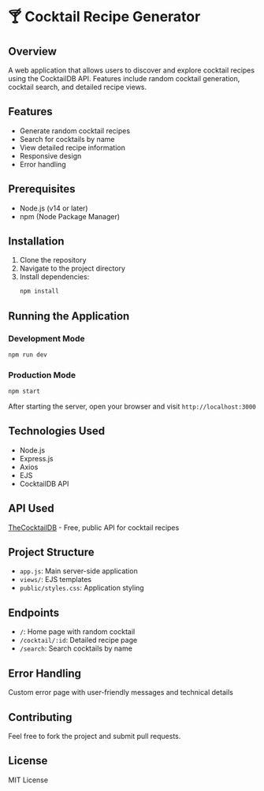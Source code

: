 # 🍸 Cocktail Recipe Generator

## Overview
A web application that allows users to discover and explore cocktail recipes using the CocktailDB API. Features include random cocktail generation, cocktail search, and detailed recipe views.

## Features
- Generate random cocktail recipes
- Search for cocktails by name
- View detailed recipe information
- Responsive design
- Error handling

## Prerequisites
- Node.js (v14 or later)
- npm (Node Package Manager)

## Installation

1. Clone the repository
2. Navigate to the project directory
3. Install dependencies:
   ```bash
   npm install
   ```

## Running the Application

### Development Mode
```bash
npm run dev
```

### Production Mode
```bash
npm start
```

After starting the server, open your browser and visit `http://localhost:3000`

## Technologies Used
- Node.js
- Express.js
- Axios
- EJS
- CocktailDB API

## API Used
[TheCocktailDB](https://www.thecocktaildb.com/api.php) - Free, public API for cocktail recipes

## Project Structure
- `app.js`: Main server-side application
- `views/`: EJS templates
- `public/styles.css`: Application styling

## Endpoints
- `/`: Home page with random cocktail
- `/cocktail/:id`: Detailed recipe page
- `/search`: Search cocktails by name

## Error Handling
Custom error page with user-friendly messages and technical details

## Contributing
Feel free to fork the project and submit pull requests.

## License
MIT License